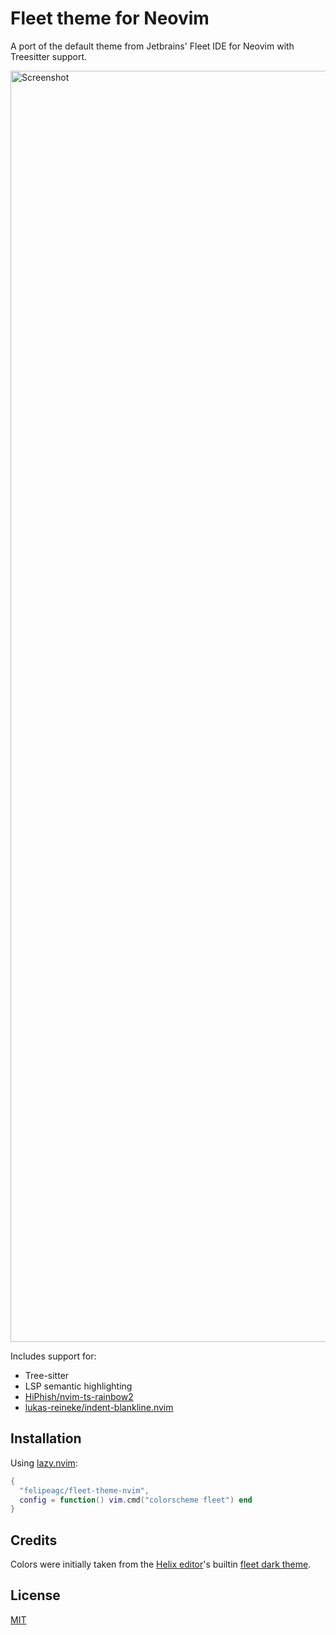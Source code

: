 # Fleet theme for Neovim

A port of the default theme from Jetbrains' Fleet IDE for Neovim with Treesitter support.

<img width="2034" alt="Screenshot" src="https://github.com/user-attachments/assets/3b28ede8-a963-4abe-83e4-1fd9975cc5c7">

Includes support for:
- Tree-sitter
- LSP semantic highlighting
- [HiPhish/nvim-ts-rainbow2](https://github.com/HiPhish/nvim-ts-rainbow2)
- [lukas-reineke/indent-blankline.nvim](https://github.com/lukas-reineke/indent-blankline.nvim)

## Installation

Using [lazy.nvim](https://github.com/folke/lazy.nvim):

```lua
{
  "felipeagc/fleet-theme-nvim",
  config = function() vim.cmd("colorscheme fleet") end
}
```

## Credits

Colors were initially taken from the [Helix editor](https://github.com/helix-editor/helix)'s builtin [fleet dark theme](https://github.com/helix-editor/helix/blob/b0ceac608ebc117399af89b81fbd0837d370161d/runtime/themes/fleet_dark.toml).

## License
[MIT](./LICENSE)
